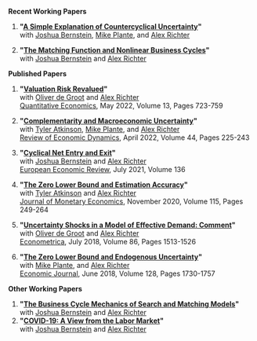 **Recent Working Papers**
1. **"[A Simple Explanation of Countercyclical Uncertainty](papers/BPRT-uncertainty.md)"**  
with [Joshua Bernstein](https://www.linkedin.com/in/joshua-bernstein-47baa332), [Mike Plante](https://sites.google.com/site/michaelplanteecon/), and [Alex Richter](http://www.alexrichterecon.com/)

2. **"[The Matching Function and Nonlinear Business Cycles](papers/BRT-nonlinearities.md)"**  
with [Joshua Bernstein](https://www.linkedin.com/in/joshua-bernstein-47baa332) and [Alex Richter](http://www.alexrichterecon.com/)


**Published Papers**
1. **"[Valuation Risk Revalued](papers/DRT_ValuationRisk.md)"**  
with [Oliver de Groot](https://sites.google.com/site/oliverdegroot/) and [Alex Richter](http://www.alexrichterecon.com/)  
[Quantitative Economics](https://doi.org/10.3982/QE1779), May 2022, Volume 13, Pages 723-759

2. **"[Complementarity and Macroeconomic Uncertainty](papers/APRT_CES.md)"**  
with [Tyler Atkinson](https://www.dallasfed.org/research/economists/atkinson.aspx), [Mike Plante](https://sites.google.com/site/michaelplanteecon/), and [Alex Richter](http://www.alexrichterecon.com/)  
[Review of Economic Dynamics](https://doi.org/10.1016/j.red.2021.03.003), April 2022, Volume 44, Pages 225-243

3. **"[Cyclical Net Entry and Exit](papers/BRT_EntryExit.md)"**  
with [Joshua Bernstein](https://www.linkedin.com/in/joshua-bernstein-47baa332) and [Alex Richter](http://www.alexrichterecon.com/)  
[European Economic Review](https://doi.org/10.1016/j.euroecorev.2021.103752), July 2021, Volume 136

4. **"[The Zero Lower Bound and Estimation Accuracy](papers/ART_Estimation.md)"**  
with [Tyler Atkinson](https://www.dallasfed.org/research/economists/atkinson.aspx) and [Alex Richter](http://www.alexrichterecon.com/)  
[Journal of Monetary Economics](https://doi.org/10.1016/j.jmoneco.2019.06.007), November 2020, Volume 115, Pages 249-264

5. **"[Uncertainty Shocks in a Model of Effective Demand: Comment](papers/DRT_comment.md)"**  
with [Oliver de Groot](https://sites.google.com/site/oliverdegroot/) and [Alex Richter](http://www.alexrichterecon.com/)  
[Econometrica](https://doi.org/10.3982/ECTA15405), July 2018, Volume 86, Pages 1513-1526

6. **"[The Zero Lower Bound and Endogenous Uncertainty](papers/PRT_Uncertainty.md)"**  
with [Mike Plante](https://sites.google.com/site/michaelplanteecon/), and [Alex Richter](http://www.alexrichterecon.com/)  
[Economic Journal](http://dx.doi.org/10.1111/ecoj.12445), June 2018, Volume 128, Pages 1730-1757


**Other Working Papers**
1. **"[The Business Cycle Mechanics of Search and Matching Models](papers/BRT-RBC-Mechanics.md)"**  
with [Joshua Bernstein](https://www.linkedin.com/in/joshua-bernstein-47baa332) and [Alex Richter](http://www.alexrichterecon.com/)
2. **"[COVID-19: A View from the Labor Market](papers/BRT-covid19.md)"**  
with [Joshua Bernstein](https://www.linkedin.com/in/joshua-bernstein-47baa332) and [Alex Richter](http://www.alexrichterecon.com/)


